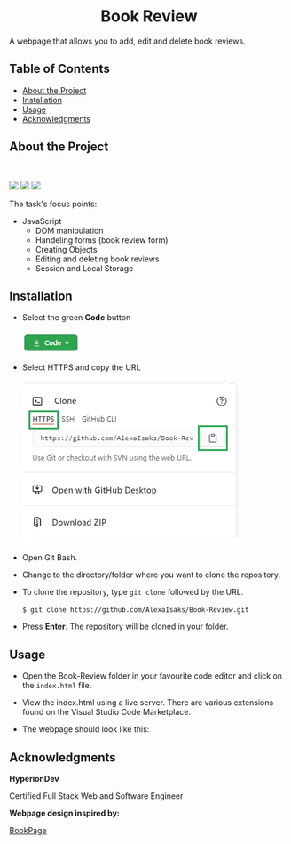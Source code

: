 <h1 align="center">Book Review</h1>

A webpage that allows you to add, edit and delete book reviews.

## Table of Contents

* [About the Project](#about-the-project)
* [Installation](#installation)
* [Usage](#usage)
* [Acknowledgments](#acknowledgments)

## About the Project

<br>

![](https://img.shields.io/badge/HTML-brightgreen) ![](https://img.shields.io/badge/SASS-green) ![](https://img.shields.io/badge/JavaSript-yellowgreen)

The task's focus points:

* JavaScript
  - DOM manipulation
  - Handeling forms (book review form)
  - Creating Objects
  - Editing and deleting book reviews
  - Session and Local Storage

## Installation

* Select the green **Code** button  

  ![code button](./readme-images/code-button.jpg)

* Select HTTPS and copy the URL 

  ![clone repo](./readme-images/clone.jpg) 

* Open Git Bash.
* Change to the directory/folder where you want to clone the repository.
* To clone the repository, type `git clone` followed by the URL. 

  `$ git clone https://github.com/AlexaIsaks/Book-Review.git`

* Press **Enter**. The repository will be cloned in your folder.

## Usage

* Open the Book-Review folder in your favourite code editor and click on the `index.html` file.

* View the index.html using a live server. There are various extensions found on the Visual Studio Code Marketplace. 

* The webpage should look like this:

## Acknowledgments

**HyperionDev**

Certified Full Stack Web and Software Engineer 

**Webpage design inspired by:**

[BookPage](https://bookpage.com/reviews)
